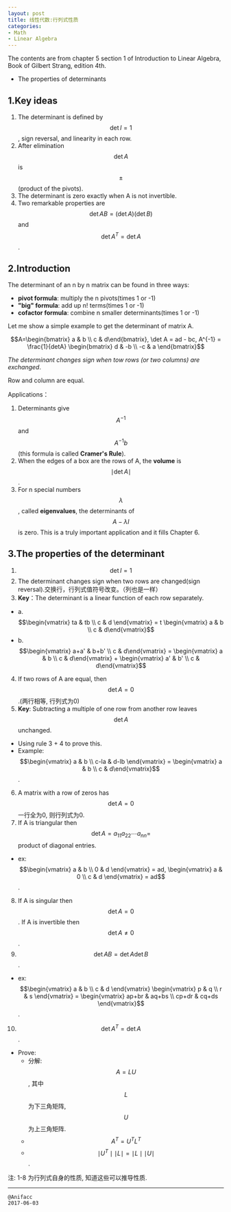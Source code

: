 ```yaml
---
layout: post
title: 线性代数:行列式性质
categories:
- Math
- Linear Algebra
---
```


The contents are from chapter 5 section 1 of Introduction to Linear Algebra, Book of Gilbert Strang, edition 4th.

- The properties of determinants

## 1.Key ideas

1. The determinant is defined by $$\det I = 1$$, sign reversal, and linearity in each row.
2. After elimination $$\det A$$ is $$\pm$$(product of the pivots).
3. The determinant is zero exactly when A is not invertible.
4. Two remarkable properties are $$\det{AB}=(\det A)(\det B)$$ and $$\det{A^T}=\det A$$.

## 2.Introduction

The determinant of an n by n matrix can be found in three ways:

- **pivot formula**: multiply the n pivots(times 1 or -1)
- **"big" formula**: add up n! terms(times 1 or -1)
- **cofactor formula**: combine n smaller determinants(times 1 or -1)

Let me show a simple example to get the determinant of matrix A.

$$A=\begin{bmatrix} a & b \\ c & d\end{bmatrix}, \det A = ad - bc, A^{-1} = \frac{1}{detA} \begin{bmatrix} d & -b \\ -c & a \end{bmatrix}$$

*The determinant changes sign when tow rows (or two columns) are exchanged*.

Row and column are equal.

Applications：

1. Determinants give $$A^{-1}$$ and $$A^{-1}b$$(this formula is called **Cramer's Rule**).
2. When the edges of a box are the rows of A, the **volume** is $$\mid \det A \mid$$.
3. For n special numbers $$\lambda$$, called **eigenvalues**, the determinants of $$A - \lambda I$$ is zero. This is a truly important application and it fills Chapter 6.

## 3.The properties of the determinant

1. $$\det I = 1$$
2. The determinant changes sign when two rows are changed(sign reversal).交换行，行列式值符号改变。（列也是一样）
3. **Key**：The determinant is a linear function of each row separately.
  - a. $$\begin{vmatrix} ta & tb \\ c & d \end{vmatrix} = t \begin{vmatrix} a & b \\ c & d\end{vmatrix}$$
  - b. $$\begin{vmatrix} a+a' & b+b' \\ c & d\end{vmatrix} = \begin{vmatrix} a & b \\ c & d\end{vmatrix} + \begin{vmatrix} a' & b' \\ c & d\end{vmatrix}$$
4. If two rows of A are equal, then $$\det A = 0$$.(两行相等, 行列式为0)
5. **Key**: Subtracting a multiple of one row from another row leaves $$\det A $$ unchanged.
  - Using rule 3 + 4 to prove this.
  - Example: $$\begin{vmatrix} a & b \\ c-la & d-lb \end{vmatrix} = \begin{vmatrix} a & b \\ c & d\end{vmatrix}$$.
6. A matrix with a row of zeros has $$\det A = 0$$ 一行全为0, 则行列式为0.
7. If A is triangular then $$\det A = a_{11}a_{22} \cdots a_{nn} =$$ product of diagonal entries.
  - ex: $$\begin{vmatrix} a & b \\ 0 & d \end{vmatrix} = ad, \begin{vmatrix} a & 0 \\ c & d \end{vmatrix} = ad$$.
8. If A is singular then $$\det A = 0$$. If A is invertible then $$\det A \neq 0$$.
9. $$\det{AB} = \det A \det B$$.
  - ex: $$\begin{vmatrix} a & b \\ c & d \end{vmatrix} \begin{vmatrix} p & q \\ r & s \end{vmatrix} = \begin{vmatrix} ap+br & aq+bs \\ cp+dr & cq+ds \end{vmatrix}$$.
10. $$\det{A^T} = \det A$$.
  - Prove:
    - 分解:$$A=LU$$, 其中$$L$$为下三角矩阵, $$U$$为上三角矩阵.
    - $$A^T=U^T L^T$$
    - $$\mid U^T \mid \mid L \mid = \mid L \mid \mid U \mid$$.

注: 1-8 为行列式自身的性质, 知道这些可以推导性质.

---

```
@Anifacc
2017-06-03
```
